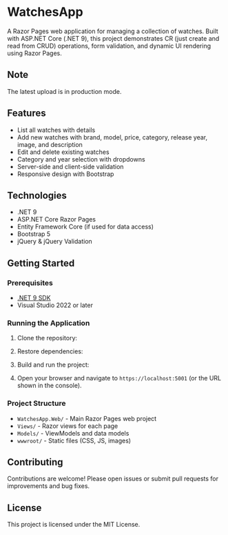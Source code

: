 # WatchesApp

A Razor Pages web application for managing a collection of watches. Built with ASP.NET Core (.NET 9), this project demonstrates CR (just create and read from CRUD) operations, form validation, and dynamic UI rendering using Razor Pages.
## Note
The latest upload is in production mode.

## Features

- List all watches with details
- Add new watches with brand, model, price, category, release year, image, and description
- Edit and delete existing watches
- Category and year selection with dropdowns
- Server-side and client-side validation
- Responsive design with Bootstrap

## Technologies

- .NET 9
- ASP.NET Core Razor Pages
- Entity Framework Core (if used for data access)
- Bootstrap 5
- jQuery & jQuery Validation

## Getting Started

### Prerequisites

- [.NET 9 SDK](https://dotnet.microsoft.com/download/dotnet/9.0)
- Visual Studio 2022 or later

### Running the Application

1. Clone the repository:

2. Restore dependencies:

3. Build and run the project:

4. Open your browser and navigate to `https://localhost:5001` (or the URL shown in the console).

### Project Structure

- `WatchesApp.Web/` - Main Razor Pages web project
- `Views/` - Razor views for each page
- `Models/` - ViewModels and data models
- `wwwroot/` - Static files (CSS, JS, images)

## Contributing

Contributions are welcome! Please open issues or submit pull requests for improvements and bug fixes.

## License

This project is licensed under the MIT License.
